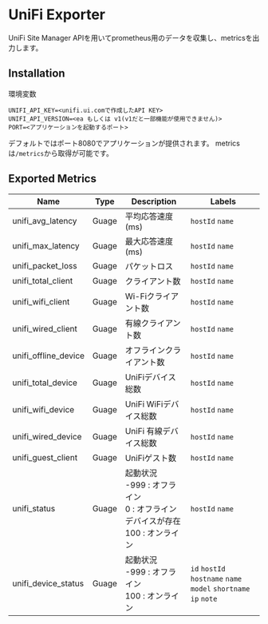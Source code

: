 # UniFi Exporter

UniFi Site Manager APIを用いてprometheus用のデータを収集し、metricsを出力します。

## Installation

環境変数

```env
UNIFI_API_KEY=<unifi.ui.comで作成したAPI KEY>
UNIFI_API_VERSION=<ea もしくは v1(v1だと一部機能が使用できません)>
PORT=<アプリケーションを起動するポート>
```

デフォルトではポート8080でアプリケーションが提供されます。
metricsは`/metrics`から取得が可能です。

## Exported Metrics

| Name                 | Type  | Description          | Labels          |
| -------------------- | ----- | -------------------- | --------------- |
| unifi_avg_latency    | Guage | 平均応答速度(ms)       | `hostId` `name` |
| unifi_max_latency    | Guage | 最大応答速度(ms)       | `hostId` `name` |
| unifi_packet_loss    | Guage | パケットロス           | `hostId` `name` |
| unifi_total_client   | Guage | クライアント数         | `hostId` `name` |
| unifi_wifi_client    | Guage | Wi-Fiクライアント数    | `hostId` `name` |
| unifi_wired_client   | Guage | 有線クライアント数      | `hostId` `name` |
| unifi_offline_device | Guage | オフラインクライアント数 | `hostId` `name` |
| unifi_total_device   | Guage | UniFiデバイス総数      | `hostId` `name` |
| unifi_wifi_device    | Guage | UniFi WiFiデバイス総数 | `hostId` `name` |
| unifi_wired_device   | Guage | UniFi 有線デバイス総数  | `hostId` `name` |
| unifi_guest_client   | Guage | UniFiゲスト数         | `hostId` `name` |
| unifi_status         | Guage | 起動状況<br>-999 : オフライン<br>0 : オフラインデバイスが存在<br>100 : オンライン | `hostId` `name` |
| unifi_device_status  | Guage | 起動状況<br>-999 : オフライン<br>100 : オンライン                             | `id` `hostId` `hostname` `name` `model` `shortname` `ip` `note` |
